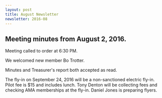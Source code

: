 ```yaml
---
layout: post
title: August Newsletter
newsletter: 2016-08
---
```

## Meeting minutes from August 2, 2016.

Meeting called to order at 6:30 PM.

We welcomed new member Bo Trotter.

Minutes and Treasurer's report both accepted as read.

The fly-in on September 24, 2016 will be a non-sanctioned electric fly-in. Pilot
fee is $15 and includes lunch. Tony Denton will be collecting fees and checking
AMA memberships at the fly-in. Daniel Jones is preparing flyers.
